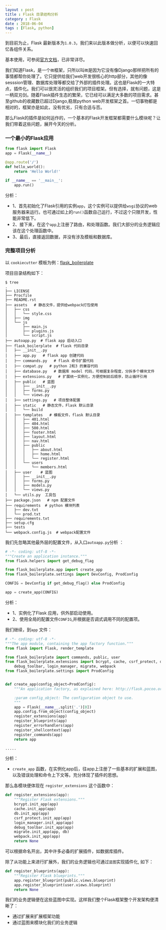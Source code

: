 ```yaml
---
layout : post
title : Flask 目录结构分析
category : Flask
date : 2018-06-04
tags : [Flask, python]
---
```

 
到目前为止，Flask 最新版本为`1.0.3`，我们来以此版本做分析，以便可以快速回忆各组件关系。

基本使用，可参阅[官方文档](http://flask.pocoo.org/docs/1.0/)，已非常详尽。

我们知道Flask，是一个`微`框架，只所以叫`微`是因为它没有像Django那样把所有的事情都帮你处理了。它只提供给我们web开发很核心的http部分，其他的像sesssion管理、数据库处理等都交给了外部的插件处理。这也是Flask的一大特点，插件化。我们可以很灵活的组织我们的项目框架。但有选择，就有问题，这是一柄双刃剑。随着Flask插件生态的繁荣，它已经可以满足大多数的项目需求。甚至github的收藏数已超过Django,稳居python web开发框架之首。一切事物都是相对的，框架亦是如此，没有优劣，只有合适与否。

那么Flask的插件是如何运作的，一个基本的Flask开发框架都需要什么模块呢？让我们带着这些问题，展开今天的分析。

### 一个最小的Flask应用

```python
from flask import Flask
app = Flask(__name__)

@app.route('/')
def hello_world():
    return 'Hello World!'

if __name__ == '__main__':
    app.run()
```

分析：
- 1、首先初始化了Flask引用的实例`app`，这个实例可以提供给`wsgi`协议的web服务器来运行。也可通过如上的`run()`函数自己运行，不过这个只限开发，性能非常低下。
- 2、接下来，在这个`app`上注册了路由，和处理函数。我们大部分的业务逻辑应该在这个处理函数中。
- 3、最后，直接返回数据，并没有涉及模板和数据库。

### 完整项目分析

以 `cookiecutter` 模板为例：[flask_boilerplate](https://github.com/pylixm/flask_boilerplate)

项目目录结构如下：

```
$ tree
.
├── LICENSE
├── Procfile  
├── README.rst
├── assets   # 静态文件，提供给webpack打包使用
│   ├── css 
│   │   └── style.css
│   ├── img
│   └── js
│       ├── main.js
│       ├── plugins.js
│       └── script.js
├── autoapp.py  # flask app 启动入口
├── flask_boilerplate  # flask 代码目录 
│   ├── __init__.py   
│   ├── app.py   # flask app 创建代码
│   ├── commands.py   # flask 命令扩展代码
│   ├── compat.py   # python 2和3 的兼容代码
│   ├── database.py   # 数据库 model 代码，可根据复杂程度，分拆多个模块文件
│   ├── extensions.py   # 扩展统一实例化，方便控制前后顺序，防止循环引用
│   ├── public   # 蓝图
│   │   ├── __init__.py 
│   │   ├── forms.py  
│   │   └── views.py
│   ├── settings.py   # 项目整体配置
│   ├── static   # 静态文件，Flask 默认目录
│   │   └── build
│   ├── templates   # 模板文件，flask 默认目录
│   │   ├── 401.html
│   │   ├── 404.html
│   │   ├── 500.html
│   │   ├── footer.html
│   │   ├── layout.html
│   │   ├── nav.html
│   │   ├── public
│   │   │   ├── about.html
│   │   │   ├── home.html
│   │   │   └── register.html
│   │   └── users
│   │       └── members.html
│   ├── user    # 蓝图
│   │   ├── __init__.py
│   │   ├── forms.py
│   │   ├── models.py
│   │   └── views.py
│   └── utils.py  工具包
├── package.json   # npm 配置文件
├── requirements  # python 模块列表
│   ├── dev.txt
│   └── prod.txt
├── requirements.txt
├── setup.cfg
├── tests
└── webpack.config.js  # webpack配置文件
```

我们先忽略其他最外层的配置文件，从入口`autoapp.py`分析 ：

```python
# -*- coding: utf-8 -*-
"""Create an application instance."""
from flask.helpers import get_debug_flag

from flask_boilerplate.app import create_app
from flask_boilerplate.settings import DevConfig, ProdConfig

CONFIG = DevConfig if get_debug_flag() else ProdConfig

app = create_app(CONFIG)

```

分析：
- 1、实例化了Flask 应用，供外部启动使用。
- 2、使用全局的配置文件`CONFIG`,并根据是否调式调用不同的配置项。

我们继续，到`app` 文件：

```python
# -*- coding: utf-8 -*-
"""The app module, containing the app factory function."""
from flask import Flask, render_template

from flask_boilerplate import commands, public, user
from flask_boilerplate.extensions import bcrypt, cache, csrf_protect, db, \
    debug_toolbar, login_manager, migrate, webpack
from flask_boilerplate.settings import ProdConfig


def create_app(config_object=ProdConfig):
    """An application factory, as explained here: http://flask.pocoo.org/docs/patterns/appfactories/.

    :param config_object: The configuration object to use.
    """
    app = Flask(__name__.split('.')[0])
    app.config.from_object(config_object)
    register_extensions(app)
    register_blueprints(app)
    register_errorhandlers(app)
    register_shellcontext(app)
    register_commands(app)
    return app

.....

```
分析：
- `create_app` 函数，在实例化app后，往app上注册了一些基本的扩展和蓝图，以及错误处理和命令上下文等。充分体现了插件的思想。

那么各模块便体现在 `register_extensions` 这个函数中：

```python
def register_extensions(app):
    """Register Flask extensions."""
    bcrypt.init_app(app)
    cache.init_app(app)
    db.init_app(app)
    csrf_protect.init_app(app)
    login_manager.init_app(app)
    debug_toolbar.init_app(app)
    migrate.init_app(app, db)
    webpack.init_app(app)
    return None
```
可以根据命名开出，其中许多必备的扩展插件，如数据库插件。

除了从功能上来进行扩展外，我们的业务逻辑也可通过`蓝图`实现插件化, 如下：

```python
def register_blueprints(app):
    """Register Flask blueprints."""
    app.register_blueprint(public.views.blueprint)
    app.register_blueprint(user.views.blueprint)
    return None
```

我们的业务逻辑便在这些蓝图中实现。这样我们整个Flask框架整个开发架构便清晰了：

- 通过扩展来扩展框架功能
- 通过蓝图来模块化我们的业务逻辑



